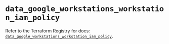 # `data_google_workstations_workstation_iam_policy`

Refer to the Terraform Registry for docs: [`data_google_workstations_workstation_iam_policy`](https://registry.terraform.io/providers/hashicorp/google-beta/6.36.1/docs/data-sources/google_workstations_workstation_iam_policy).
